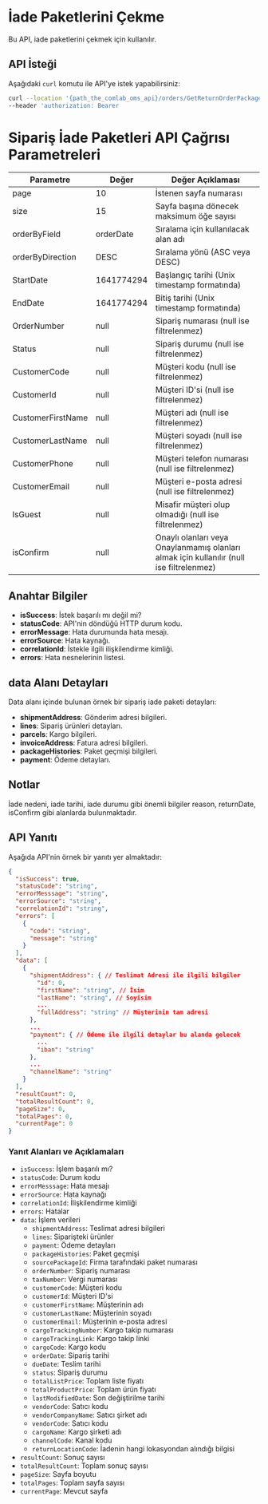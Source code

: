 # İade Paketlerini Çekme

Bu API, iade paketlerini çekmek için kullanılır.

## API İsteği

Aşağıdaki `curl` komutu ile API'ye istek yapabilirsiniz:

```bash
curl --location '{path_the_comlab_oms_api}/orders/GetReturnOrderPackages?page=10&size=15&orderByField=orderDate&orderByDirection=DESC&StartDate=null&EndDate=null&OrderNumber=null&Status=null&CustomerCode=null&CustomerId=null&CustomerFirstName=null&CustomerLastName=null&CustomerPhone=&CustomerEmail=&IsGuest=null' \
--header 'authorization: Bearer 
```

# Sipariş İade Paketleri API Çağrısı Parametreleri

| Parametre          | Değer                       | Değer Açıklaması                                       |
| ------------------ | --------------------------- | -------------------------------------------------------|
| page               | 10                          | İstenen sayfa numarası                                 |
| size               | 15                          | Sayfa başına dönecek maksimum öğe sayısı               |
| orderByField       | orderDate                   | Sıralama için kullanılacak alan adı                    |
| orderByDirection   | DESC                        | Sıralama yönü (ASC veya DESC)                          |
| StartDate          | 1641774294                  | Başlangıç tarihi (Unix timestamp formatında)           |
| EndDate            | 1641774294                  | Bitiş tarihi (Unix timestamp formatında)               |
| OrderNumber        | null                        | Sipariş numarası (null ise filtrelenmez)               |
| Status             | null                        | Sipariş durumu (null ise filtrelenmez)                 |
| CustomerCode       | null                        | Müşteri kodu (null ise filtrelenmez)                   |
| CustomerId         | null                        | Müşteri ID'si (null ise filtrelenmez)                  |
| CustomerFirstName  | null                        | Müşteri adı (null ise filtrelenmez)                    |
| CustomerLastName   | null                        | Müşteri soyadı (null ise filtrelenmez)                 |
| CustomerPhone      | null                        | Müşteri telefon numarası (null ise filtrelenmez)       |
| CustomerEmail      | null                        | Müşteri e-posta adresi (null ise filtrelenmez)         |
| IsGuest            | null                        | Misafir müşteri olup olmadığı (null ise filtrelenmez)  |
| isConfirm          | null                        | Onaylı olanları veya Onaylanmamış olanları almak için kullanılır (null ise filtrelenmez)  |

## Anahtar Bilgiler

- **isSuccess**: İstek başarılı mı değil mi?
- **statusCode**: API'nin döndüğü HTTP durum kodu.
- **errorMessage**: Hata durumunda hata mesajı.
- **errorSource**: Hata kaynağı.
- **correlationId**: İstekle ilgili ilişkilendirme kimliği.
- **errors**: Hata nesnelerinin listesi.

## data Alanı Detayları

Data alanı içinde bulunan örnek bir sipariş iade paketi detayları:

- **shipmentAddress**: Gönderim adresi bilgileri.
- **lines**: Sipariş ürünleri detayları.
- **parcels**: Kargo bilgileri.
- **invoiceAddress**: Fatura adresi bilgileri.
- **packageHistories**: Paket geçmişi bilgileri.
- **payment**: Ödeme detayları.

## Notlar
İade nedeni, iade tarihi, iade durumu gibi önemli bilgiler reason, returnDate, isConfirm gibi alanlarda bulunmaktadır.

## API Yanıtı

Aşağıda API'nin örnek bir yanıtı yer almaktadır:

```json
{
  "isSuccess": true,
  "statusCode": "string",
  "errorMesssage": "string",
  "errorSource": "string",
  "correlationId": "string",
  "errors": [
    {
      "code": "string",
      "message": "string"
    }
  ],
  "data": [
    {
      "shipmentAddress": { // Teslimat Adresi ile ilgili bilgiler
        "id": 0,
        "firstName": "string", // İsim
        "lastName": "string", // Soyisim
        ...
        "fullAddress": "string" // Müşterinin tam adresi
      },
      ...
      "payment": { // Ödeme ile ilgili detaylar bu alanda gelecek
        ...
        "iban": "string"
      },
      ...
      "channelName": "string"
    }
  ],
  "resultCount": 0,
  "totalResultCount": 0,
  "pageSize": 0,
  "totalPages": 0,
  "currentPage": 0
}
```

### Yanıt Alanları ve Açıklamaları

- `isSuccess`: İşlem başarılı mı?
- `statusCode`: Durum kodu
- `errorMesssage`: Hata mesajı
- `errorSource`: Hata kaynağı
- `correlationId`: İlişkilendirme kimliği
- `errors`: Hatalar
- `data`: İşlem verileri
  - `shipmentAddress`: Teslimat adresi bilgileri
  - `lines`: Siparişteki ürünler
  - `payment`: Ödeme detayları
  - `packageHistories`: Paket geçmişi
  - `sourcePackageId`: Firma tarafındaki paket numarası
  - `orderNumber`: Sipariş numarası
  - `taxNumber`: Vergi numarası
  - `customerCode`: Müşteri kodu
  - `customerId`: Müşteri ID'si
  - `customerFirstName`: Müşterinin adı
  - `customerLastName`: Müşterinin soyadı
  - `customerEmail`: Müşterinin e-posta adresi
  - `cargoTrackingNumber`: Kargo takip numarası
  - `cargoTrackingLink`: Kargo takip linki
  - `cargoCode`: Kargo kodu
  - `orderDate`: Sipariş tarihi
  - `dueDate`: Teslim tarihi
  - `status`: Sipariş durumu
  - `totalListPrice`: Toplam liste fiyatı
  - `totalProductPrice`: Toplam ürün fiyatı
  - `lastModifiedDate`: Son değiştirilme tarihi
  - `vendorCode`: Satıcı kodu
  - `vendorCompanyName`: Satıcı şirket adı
  - `vendorCode`: Satıcı kodu
  - `cargoName`: Kargo şirketi adı
  - `channelCode`: Kanal kodu
  - `returnLocationCode`: İadenin hangi lokasyondan alındığı bilgisi
- `resultCount`: Sonuç sayısı
- `totalResultCount`: Toplam sonuç sayısı
- `pageSize`: Sayfa boyutu
- `totalPages`: Toplam sayfa sayısı
- `currentPage`: Mevcut sayfa
